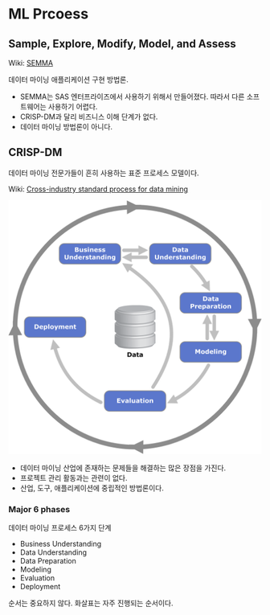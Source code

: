 # ML Prcoess

## Sample, Explore, Modify, Model, and Assess

Wiki: [SEMMA](https://en.wikipedia.org/wiki/SEMMA)

데이터 마이닝 애플리케이션 구현 방법론.

- SEMMA는 SAS 엔터프라이즈에서 사용하기 위해서 만들어졌다. 따라서 다른 소프트웨어는 사용하기 어렵다.  
- CRISP-DM과 달리 비즈니스 이해 단계가 없다.
- 데이터 마이닝 방법론이 아니다.

## CRISP-DM

데이터 마이닝 전문가들이 흔히 사용하는 표준 프로세스 모델이다.

Wiki: [Cross-industry standard process for data mining](https://en.wikipedia.org/wiki/Cross-industry_standard_process_for_data_mining)

![](./images/crisp_dm_process_diagram.png)

- 데이터 마이닝 산업에 존재하는 문제들을 해결하는 많은 장점을 가진다.  
- 프로젝트 관리 활동과는 관련이 없다.  
- 산업, 도구, 애플리케이션에 중립적인 방법론이다.  

### Major 6 phases

데이터 마이닝 프로세스 6가지 단계

- Business Understanding
- Data Understanding
- Data Preparation
- Modeling
- Evaluation
- Deployment

순서는 중요하지 않다. 화살표는 자주 진행되는 순서이다. 
